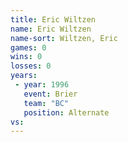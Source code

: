 ```yaml
---
title: Eric Wiltzen
name: Eric Wiltzen
name-sort: Wiltzen, Eric
games: 0
wins: 0
losses: 0
years:
 - year: 1996
   event: Brier
   team: "BC"
   position: Alternate
vs:
---
```

